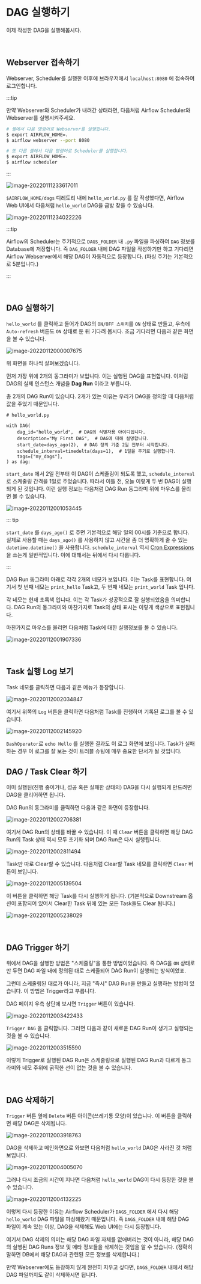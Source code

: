 
# DAG 실행하기

이제 작성한 DAG을 실행해봅시다.

<br>

## Webserver 접속하기

Webserver, Scheduler를 실행한 이후에 브라우저에서 `localhost:8080` 에 접속하여 로그인합니다.

:::tip

만약 Webserver와 Scheduler가 내려간 상태라면, 다음처럼 Airflow Scheduler와 Webserver를 실행시켜주세요.

```bash
# 셸에서 다음 명령어로 Webserver를 실행합니다.
$ export AIRFLOW_HOME=.
$ airflow webserver --port 8080

# 또 다른 셸에서 다음 명령어로 Scheduler를 실행합니다.
$ export AIRFLOW_HOME=.
$ airflow scheduler
```

:::

![image-20220111233617011](./image-20220111233617011.png)

`$AIRFLOW_HOME/dags` 디레토리 내에 `hello_world.py` 를 잘 작성했다면, Airflow Web UI에서 다음처럼 `hello_world` DAG을 금방 찾을 수 있습니다.

![image-20220111234022226](./image-20220111234022226.png)

:::tip

Airflow의 Scheduler는 주기적으로 `DAGS_FOLDER` 내 `.py` 파일을 파싱하여 `DAG` 정보를 Database에 저장합니다. 즉 `DAG_FOLDER` 내에 DAG 파일을 작성하기만 하고 기다리면 Airflow Webserver에서 해당 DAG이 자동적으로 등장합니다. (파싱 주기는 기본적으로 5분입니다.)

:::

<br>

## DAG 실행하기

`hello_world` 를 클릭하고 들어가 DAG의 `ON/OFF 스위치`를 `ON` 상태로 만들고, 우측에 `Auto-refresh` 버튼도 `ON` 상태로 둔 뒤 기다려 봅시다. 조금 기다리면 다음과 같은 화면을 볼 수 있습니다.

![image-20220112000007675](./image-20220112000007675.png)

위 화면을 하나씩 살펴보겠습니다.

먼저 가장 위에 2개의 동그라미가 보입니다. 이는 실행된 DAG을 표현합니다. 이처럼 DAG의 실제 인스턴스 개념을 **Dag Run** 이라고 부릅니다.

총 2개의 DAG Run이 있습니다. 2개가 있는 이유는 우리가 DAG을 정의할 때 다음처럼 값을 주었기 때문입니다.

```python{6-7}
# hello_world.py

with DAG(
    dag_id="hello_world",  # DAG의 식별자용 아이디입니다.
    description="My First DAG",  # DAG에 대해 설명합니다.
    start_date=days_ago(2),  # DAG 정의 기준 2일 전부터 시작합니다.
    schedule_interval=timedelta(days=1),  # 1일을 주기로 실행합니다.
    tags=["my_dags"],
) as dag:
```

`start_date` 에서 2일 전부터 이 DAG이 스케줄링이 되도록 했고, `schedule_interval` 로 스케줄링 간격을 1일로 주었습니다. 따라서 이틀 전, 오늘 이렇게 두 번 DAG이 실행되게 된 것입니다. 이런 실행 정보는 다음처럼 DAG Run 동그라미 위에 마우스를 올리면 볼 수 있습니다.

![image-20220112001053445](./image-20220112001053445.png)

::: tip

`start_date` 를 `days_ago()` 로 주면 기본적으로 해당 일의 00시를 기준으로 합니다.
실제로 사용할 때는 `days_ago()` 를 사용하지 않고 시간을 좀 더 명확하게 줄 수 있는 `datetime.datetime()` 을 사용합니다. `schedule_interval` 역시 [Cron Expressions](https://docs.oracle.com/cd/E12058_01/doc/doc.1014/e12030/cron_expressions.htm)을 쓰는게 일반적입니다. 이에 대해서는 뒤에서 다시 다룹니다.

:::

DAG Run 동그라미 아래로 각각 2개의 네모가 보입니다. 이는 Task를 표현합니다. 여기서 첫 번째 네모는 `print_hello` Task고, 두 번째 네모는 `print_world` Task 입니다.

각 네모는 현재 초록색 입니다. 이는 각 Task가 성공적으로 잘 실행되었음을 의미합니다. DAG Run의 동그라미와 마찬가지로 Task의 상태 표시는 이렇게 색상으로 표현됩니다.

마찬가지로 마우스를 올리면 다음처럼 Task에 대한 실행정보를 볼 수 있습니다.

![image-20220112001907336](./image-20220112001907336.png)

<br>

## Task 실행 Log 보기

Task 네모를 클릭하면 다음과 같은 메뉴가 등장합니다.

![image-20220112002034847](./image-20220112002034847.png)

여기서 위쪽의 `Log` 버튼을 클릭하면 다음처럼 Task를 진행하며 기록된 로그를 볼 수 있습니다.

![image-20220112002145920](./image-20220112002145920.png)

`BashOperator`로 `echo Hello` 를 실행한 결과도 이 로그 화면에 보입니다. Task가 실패하는 경우 이 로그를 잘 보는 것이 트러블 슈팅에 매우 중요한 단서가 될 것입니다.



## DAG / Task Clear 하기

이미 실행된(진행 중이거나, 성공 혹은 실패한 상태의) DAG을 다시 실행되게 만드려면 DAG을 클리어하면 됩니다.

DAG Run의 동그라미를 클릭하면 다음과 같은 화면이 등장합니다.

![image-20220112002706381](./image-20220112002706381.png)

여기서 DAG Run의 상태를 바꿀 수 있습니다. 이 때 `Clear` 버튼을 클릭하면 해당 DAG Run의 Task 상태 역시 모두 초기화 되며 DAG Run은 다시 실행됩니다.

![image-20220112002811494](./image-20220112002811494.png)

Task만 따로 Clear할 수 있습니다. 다음처럼 Clear할 Task 네모를 클릭하면 `Clear` 버튼이 보입니다.

![image-20220112005139504](./image-20220112005139504.png)

이 버튼을 클릭하면 해당 Task를 다시 실행하게 됩니다. (기본적으로 Downstream 옵션이 포함되어 있어서 Clear한 Task 뒤에 있는 모든 Task들도 Clear 됩니다.)

![image-20220112005238029](./image-20220112005238029.png)

<br>

## DAG Trigger 하기

위에서 DAG을 실행한 방법은 "스케줄링"을 통한 방법이었습니다. 즉 DAG을 `ON` 상태로만 두면 DAG 파일 내에 정의된 대로 스케줄되어 DAG Run이 실행되는 방식이었죠.

그런데 스케줄링된 대로가 아니라, 지금 "즉시" DAG Run을 만들고 실행하는 방법이 있습니다. 이 방법은 Trigger라고 부릅니다.

DAG 페이지 우측 상단에 보시면 `Trigger` 버튼이 있습니다.

![image-20220112003422433](./image-20220112003422433.png)

`Trigger DAG` 을 클릭합니다. 그러면 다음과 같이 새로운 DAG Run이 생기고 실행되는 것을 볼 수 있습니다.

![image-20220112003515590](./image-20220112003515590.png)

이렇게 Trigger로 실행된 DAG Run은 스케줄링으로 실행된 DAG Run과 다르게 동그라미와 네모 주위에 굵직한 선이 없는 것을 볼 수 있습니다.

<br>

## DAG 삭제하기

`Trigger` 버튼 옆에 `Delete` 버튼 아이콘(쓰레기통 모양)이 있습니다. 이 버튼을 클릭하면 해당 DAG은 삭제됩니다.

![image-20220112003918763](./image-20220112003918763.png)

DAG을 삭제하고 메인화면으로 와보면 다음처럼 `hello_world` DAG은 사라진 것 처럼 보입니다.

![image-20220112004005070](./image-20220112004005070.png)

그러나 다시 조금의 시간이 지나면 다음처럼 `hello_world` DAG이 다시 등장한 것을 볼 수 있습니다.

![image-20220112004132225](./image-20220112004132225.png)

이렇게 다시 등장한 이유는 Airflow Scheduler가 `DAGS_FOLDER` 에서 다시 해당 `hello_world` DAG 파일을 파싱해왔기 때문입니다. 즉 `DAGS_FOLDER` 내에 해당 DAG 파일이 계속 있는 이상, DAG을 삭제해도 Web UI에는 다시 등장합니다.

여기서 DAG 삭제의 의미는 해당 DAG 파일 자체를 없애버리는 것이 아니라, 해당 DAG의 실행된 DAG Runs 정보 및 메타 정보들을 삭제하는 것임을 알 수 있습니다. (정확히 말하면 DB에서 해당 DAG과 관련된 모든 정보를 삭제합니다.)

만약 Webserver에도 등장하지 않게 완전히 지우고 싶다면, `DAGS_FOLDER` 내에서 해당 DAG 파일까지도 같이 삭제하시면 됩니다.

